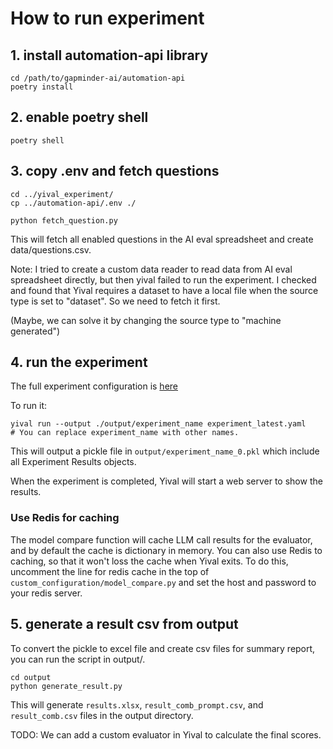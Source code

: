 # How to run experiment

## 1. install automation-api library

``` shell
cd /path/to/gapminder-ai/automation-api
poetry install
```

## 2. enable poetry shell

``` shell
poetry shell
```

## 3. copy .env and fetch questions

``` shell
cd ../yival_experiment/
cp ../automation-api/.env ./

python fetch_question.py
```

This will fetch all enabled questions in the AI eval spreadsheet and create data/questions.csv.

Note: I tried to create a custom data reader to read data from AI eval
spreadsheet directly, but then yival failed to run the experiment. I
checked and found that Yival requires a dataset to have a local
file when the source type is set to "dataset". So we need to fetch it first.

(Maybe, we can solve it by changing the source type to "machine generated")

## 4. run the experiment

The full experiment configuration is [here](https://github.com/Gapminder/gapminder-ai/blob/yival/yival_experiments/experiment_latest.yaml)

To run it:

``` shell
yival run --output ./output/experiment_name experiment_latest.yaml
# You can replace experiment_name with other names.
```

This will output a pickle file in `output/experiment_name_0.pkl` which include all Experiment Results objects.

When the experiment is completed, Yival will start a web server to show the results.

### Use Redis for caching

The model compare function will cache LLM call results for the
evaluator, and by default the cache is dictionary in memory. You can
also use Redis to caching, so that it won't loss the cache when Yival
exits. To do this, uncomment the line for redis cache in the top of
`custom_configuration/model_compare.py` and set the host and password
to your redis server.

## 5. generate a result csv from output

To convert the pickle to excel file and create csv files for summary report, you can run the script in output/.

``` shell
cd output
python generate_result.py
```

This will generate `results.xlsx`, `result_comb_prompt.csv`, and `result_comb.csv` files in the output directory.

TODO: We can add a custom evaluator in Yival to calculate the final scores.
